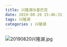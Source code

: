 ```yaml
---
title: 兴隆湖与星巴克
date: 2019-08-20 15:46:31
tags: 兴隆湖
categories : 兴隆湖
---
```


![20190820兴隆湖.jpg](https://i.loli.net/2019/08/23/Y3jv8lyrVMaJXDd.jpg)